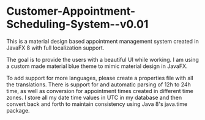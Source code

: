 # Customer-Appointment-Scheduling-System--v0.01
This is a material design based appointment management system created in JavaFX 8 with full localization support.

The goal is to provide the users with a beautiful UI while working. I am using a custom made material blue theme to mimic material design in JavaFX. 

To add support for more languages, please create a properties file with all the translations. There is support for and automatic parsing of 12h to 24h time, as well as conversion for appointment times created in different time zones. I store all my date time values in UTC in my database and then convert back and forth to maintain consistency using Java 8's java.time package.

